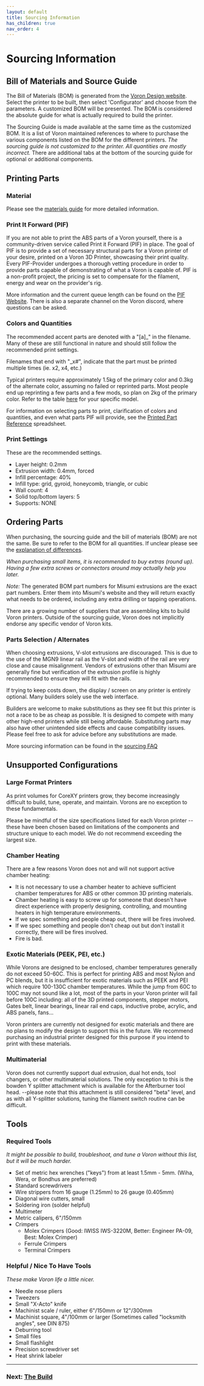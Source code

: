 ```yaml
---
layout: default
title: Sourcing Information
has_children: true
nav_order: 4
---
```


# Sourcing Information

## Bill of Materials and Source Guide

The Bill of Materials (BOM) is generated from the [Voron Design website](http://vorondesign.com).  Select the printer to be built, then select 'Configurator' and choose from the parameters.  A customized BOM will be presented.  The BOM is considered the absolute guide for what is actually required to build the printer.

The Sourcing Guide is made available at the same time as the customized BOM.  It is a list of Voron maintained references to where to purchase the various components listed on the BOM for the different printers.  _The sourcing guide is not customized to the printer.  All quantities are mostly incorrect._  There are additional tabs at the bottom of the sourcing guide for optional or additional components.

## Printing Parts

### Material

Please see the [materials guide](./materials.md) for more detailed information.

### Print It Forward (PIF)

If you are not able to print the ABS parts of a Voron yourself, there is a community-driven service called Print it Forward (PIF) in place. The goal of PIF is to provide a set of necessary structural parts for a Voron printer of your desire, printed on a Voron 3D Printer, showcasing their print quality. Every PIF-Provider undergoes a thorough vetting procedure in order to provide parts capable of demonstrating of what a Voron is capable of. PIF is a non-profit project, the pricing is set to compensate for the filament, energy and wear on the provider's rig.

More information and the current queue length can be found on the [PIF Website](https://pif.voron.dev/). There is also a separate channel on the Voron discord, where questions can be asked.

### Colors and Quantities

The recommended accent parts are denoted with a "[a]_" in the filename. Many of these are still functional in nature and should still follow the recommended print settings.

Filenames that end with "_x#", indicate that the part must be printed multiple times (ie. x2, x4, etc.)

Typical printers require approximately 1.5kg of the primary color and 0.3kg of the alternate color, assuming no failed or reprinted parts. Most people end up reprinting a few parts and a few mods, so plan on 2kg of the primary color. Refer to the table [here](./sourcing_faq.md) for your specific model.

For information on selecting parts to print, clarification of colors and quantities, and even what parts PIF will provide, see the [Printed Part Reference](https://docs.google.com/spreadsheets/d/1njgHapSZLiQHobrEVkeuAuhhDsXzFOJOiIpvfVFeGxQ/edit?usp=sharing) spreadsheet.

### Print Settings

These are the recommended settings.

- Layer height: 0.2mm
- Extrusion width: 0.4mm, forced
- Infill percentage: 40%
- Infill type: grid, gyroid, honeycomb, triangle, or cubic
- Wall count: 4
- Solid top/bottom layers: 5
- Supports: NONE

## Ordering Parts

When purchasing, the sourcing guide and the bill of materials (BOM) are not the same.  Be sure to refer to the BOM for all quantities.  If unclear please see the [explanation of differences](#bill-of-materials-and-source-guide).

_When purchasing small items, it is recommended to buy extras (round up). Having a few extra screws or connectors around may actually help you later._

_Note:_ The generated BOM part numbers for Misumi extrusions are the exact part numbers.  Enter them into Misumi's website and they will return exactly what needs to be ordered, including any extra drilling or tapping operations.

There are a growing number of suppliers that are assembling kits to build Voron printers.  Outside of the sourcing guide, Voron does not implicitly endorse any specific vendor of Voron kits.

### Parts Selection / Alternates

When choosing extrusions, V-slot extrusions are discouraged.  This is due to the use of the MGN9 linear rail as the V-slot and width of the rail are very close and cause misalignment.  Vendors of extrusions other than Misumi are generally fine but verification of the extrusion profile is highly recommended to ensure they will fit with the rails.

If trying to keep costs down, the display / screen on any printer is entirely optional. Many builders solely use the web interface.

Builders are welcome to make substitutions as they see fit but this printer is not a race to be as cheap as possible. It is designed to compete with many other high-end printers while still being affordable. Substituting parts may also have other unintended side effects and cause compatibility issues. Please feel free to ask for advice before any substitutions are made.

More sourcing information can be found in the [sourcing FAQ](./sourcing_faq.md)

## Unsupported Configurations

### Large Format Printers

As print volumes for CoreXY printers grow, they become increasingly difficult to build, tune, operate, and maintain. Vorons are no exception to these fundamentals.

Please be mindful of the size specifications listed for each Voron printer -- these have been chosen based on limitations of the components and structure unique to each model. We do not recommend exceeding the largest size.

### Chamber Heating

There are a few reasons Voron does not and will not support active chamber heating:

- It is not necessary to use a chamber heater to achieve sufficient chamber temperatures for ABS or other common 3D printing materials.
- Chamber heating is easy to screw up for someone that doesn't have direct experience with properly designing, controlling, and mounting heaters in high temperature environments.
- If we spec something and people cheap out, there will be fires involved.
- If we spec something and people don't cheap out but don't install it correctly, there will be fires involved.
- Fire is bad.

### Exotic Materials (PEEK, PEI, etc.)

While Vorons are designed to be enclosed, chamber temperatures generally do not exceed 50-60C. This is perfect for printing ABS and most Nylon and PC blends, but it is insufficient for exotic materials such as PEEK and PEI which require 100-130C chamber temperatures. While the jump from 60C to 100C may not sound like a lot, most of the parts in your Voron printer will fail before 100C including: all of the 3D printed components, stepper motors, Gates belt, linear bearings, linear rail end caps, inductive probe, acrylic, and ABS panels, fans...

Voron printers are currently not designed for exotic materials and there are no plans to modify the design to support this in the future. We recommend purchasing an industrial printer designed for this purpose if you intend to print with these materials.

### Multimaterial

Voron does not currently support dual extrusion, dual hot ends, tool changers, or other multimaterial solutions. The only exception to this is the bowden Y splitter attachment which is available for the Afterburner tool head. --please note that this attachment is still considered "beta" level, and as with all Y-splitter solutions, tuning the filament switch routine can be difficult.

## Tools

### Required Tools

_It might be possible to build, troubleshoot, and tune a Voron without this list, but it will be much harder._

- Set of metric hex wrenches ("keys") from at least 1.5mm - 5mm. (Wiha, Wera, or Bondhus are preferred)
- Standard screwdrivers
- Wire strippers from 16 gauge (1.25mm) to 26 gauge (0.405mm)
- Diagonal wire cutters, small
- Soldering iron (solder helpful)
- Multimeter
- Metric calipers, 6"/150mm
- Crimpers
  - Molex Crimpers (Good: IWISS IWS-3220M, Better: Engineer PA-09, Best: Molex Crimper)
  - Ferrule Crimpers
  - Terminal Crimpers

### Helpful / Nice To Have Tools

_These make Voron life a little nicer._

- Needle nose pliers
- Tweezers
- Small "X-Acto" knife
- Machinist scale / ruler, either 6"/150mm or 12"/300mm
- Machinist square, 4"/100mm or larger (Sometimes called "locksmith angles", see DIN 875)
- Deburring tool
- Small files
- Small flashlight
- Precision screwdriver set
- Heat shrink labeler

***

### Next: [The Build](./build/index.md)
